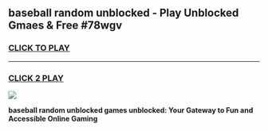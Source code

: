 
## baseball random unblocked - Play Unblocked Gmaes & Free #78wgv
<h3>
<a href="https://news.freeplayer.one?title=baseball_random_unblocked&ref=24F">CLICK TO PLAY</a></h3>
<hr>

<h3>
<a href="https://news.freeplayer.one?title=baseball_random_unblocked&ref=24F">CLICK 2 PLAY</a>
  
</h3>

<a href="https://news.freeplayer.one?title=baseball_random_unblocked&ref=24F/"><img src="https://clearcache.store/games.png"></a>


**baseball random unblocked games unblocked: Your Gateway to Fun and Accessible Online Gaming**
